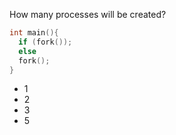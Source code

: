 How many processes will be created?
```C
int main(){
  if (fork());
  else
  fork();
}
```
* 1
* 2
* 3
* 5
